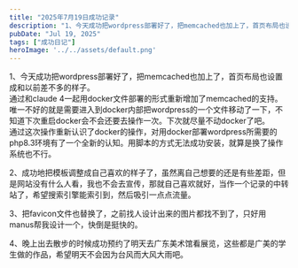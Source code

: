 ```yaml
---
title: "2025年7月19日成功记录"
description: "1、今天成功把wordpress部署好了，把memcached也加上了，首页布局也设置成和以前差不多的样子。 [&hellip;]"
pubDate: "Jul 19, 2025"
tags: ["成功日记"]
heroImage: '../../assets/default.png'
---
```


1、今天成功把wordpress部署好了，把memcached也加上了，首页布局也设置成和以前差不多的样子。  
通过和claude 4一起用docker文件部署的形式重新增加了memcached的支持。唯一不好的就是需要进入到docker内部把wordpress的一个文件移动了一下，不知道下次重启docker会不会还要去操作一次。下次就尽量不动docker了吧。  
通过这次操作重新认识了docker的操作，对用docker部署wordpress所需要的php8.3环境有了一个全新的认知。用脚本的方式无法成功安装，就算是换了操作系统也不行。

2、成功地把模板调整成自己喜欢的样子了，虽然离自己想要的还是有些差距，但是网站没有什么人看，我也不会去宣传，那就自己喜欢就好，当作一个记录的中转站了，希望搜索引擎能索引到，然后吸引一点点流量。

3、把favicon文件也替换了，之前找人设计出来的图片都找不到了，只好用manus帮我设计一个，快倒是挺快的。

4、晚上出去散步的时候成功预约了明天去广东美术馆看展览，这些都是广美的学生做的作品，希望明天不会因为台风而大风大雨吧。
